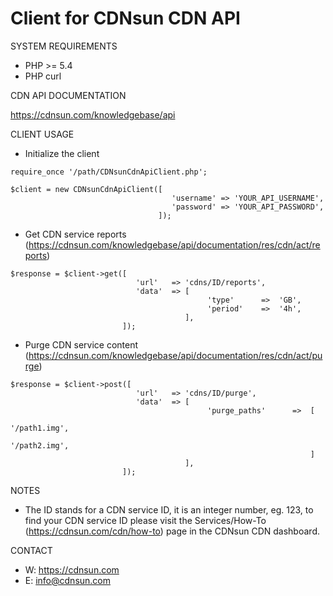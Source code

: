 # Client for CDNsun CDN API

SYSTEM REQUIREMENTS

* PHP >= 5.4
* PHP curl

CDN API DOCUMENTATION

https://cdnsun.com/knowledgebase/api

CLIENT USAGE

* Initialize the client
```
require_once '/path/CDNsunCdnApiClient.php';

$client = new CDNsunCdnApiClient([
                                    'username' => 'YOUR_API_USERNAME', 
                                    'password' => 'YOUR_API_PASSWORD',
                                 ]);
```

* Get CDN service reports (https://cdnsun.com/knowledgebase/api/documentation/res/cdn/act/reports)
```
$response = $client->get([   
                            'url'   => 'cdns/ID/reports',
                            'data'  => [
                                            'type'      =>  'GB',
                                            'period'    =>  '4h',
                                       ],
                         ]);
```
* Purge CDN service content (https://cdnsun.com/knowledgebase/api/documentation/res/cdn/act/purge)

```
$response = $client->post([   
                            'url'   => 'cdns/ID/purge',
                            'data'  => [
                                            'purge_paths'      =>  [ 
                                                                        '/path1.img',
                                                                        '/path2.img', 
                                                                   ]        
                                       ],
                         ]);
```

NOTES

* The ID stands for a CDN service ID, it is an integer number, eg. 123, to find your CDN service ID please visit the Services/How-To (https://cdnsun.com/cdn/how-to) page in the CDNsun CDN dashboard.

CONTACT

* W: https://cdnsun.com
* E: info@cdnsun.com  
